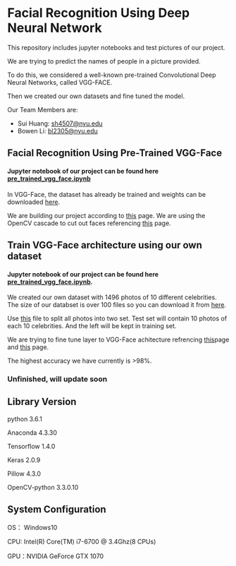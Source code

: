 # Facial Recognition Using Deep Neural Network

This repository includes jupyter notebooks and test pictures of our project.

We are trying to predict the names of people in a picture provided.  

To do this, we considered a well-known pre-trained Convolutional Deep Neural Networks, called VGG-FACE.

Then we created our own datasets and fine tuned the model.

Our Team Members are:
* Sui Huang: sh4507@nyu.edu
* Bowen Li: bl2305@nyu.edu

## Facial Recognition Using Pre-Trained VGG-Face
#### Jupyter notebook of our project can be found here [pre_trained_vgg_face.ipynb](https://github.com/skylarhuang/ML_project/blob/master/pre_trained_vgg_face.ipynb)

In VGG-Face, the dataset has already be trained and weights can be downloaded [here](http:http://www.robots.ox.ac.uk/~vgg/software/vgg_face/src/vgg_face_matconvnet.tar.gz).

We are building our project according to [this](https://aboveintelligent.com/face-recognition-with-keras-and-opencv-2baf2a83b799) page.
We are using the OpenCV cascade to cut out faces referencing [this](https://realpython.com/blog/python/face-recognition-with-python/)  page.

## Train VGG-Face architecture using our own dataset
#### Jupyter notebook of our project can be found here [pre_trained_vgg_face.ipynb](https://github.com/skylarhuang/ML_project/blob/master/Fine_Tuning_Vgg_Face.ipynb).

We created our own dataset with 1496 photos of 10 different celebrities. 
The size of our databset is over 100 files so you can download it from [here](https://drive.google.com/a/nyu.edu/file/d/1hgcajyL_qAPl61nkU1NVft-JNaw6L9Lo/view?usp=sharing).

Use [this](https://github.com/skylarhuang/ML_project/blob/master/create_test.ipynb) file to split all photos into two set. Test set will contain 10 photos of each 10 celebrities. And the left will be kept in training set.

We are trying to fine tune layer to VGG-Face achitecture refrencing [this](https://blog.keras.io/building-powerful-image-classification-models-using-very-little-data.html)page and [this](https://github.com/rcmalli/keras-vggface) page.

The highest accuracy we have currently is >98%.

### Unfinished, will update soon

## Library Version
python 3.6.1

Anaconda 4.3.30

Tensorflow 1.4.0

Keras 2.0.9

Pillow 4.3.0

OpenCV-python 3.3.0.10

## System Configuration
OS： Windows10

CPU: Intel(R) Core(TM) i7-6700 @ 3.4Ghz(8 CPUs)

GPU：NVIDIA GeForce GTX 1070 
